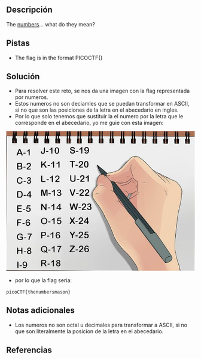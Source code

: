 ## Descripción
The [numbers](https://jupiter.challenges.picoctf.org/static/f209a32253affb6f547a585649ba4fda/the_numbers.png)... what do they mean?

## Pistas
- The flag is in the format PICOCTF{}
## Solución
- Para resolver este reto, se nos da una imagen con la flag representada por numeros.
- Estos numeros no son deciamles que se puedan transformar en ASCII, si no que son las posiciones de la letra en el abecedario en ingles.
- Por lo que solo tenemos que sustituir la el numero por la letra que le corresponde en el abecedario, yo me guie con esta imagen:

![abecedario](images/abecedario-numerado-formas.jpg)

- por lo que la flag seria:
```bash()
picoCTF{thenumbersmason}
```

## Notas adicionales
- Los numeros no son octal u decimales para transformar a ASCII, si no que son literalmente la posicion de la letra en el abecedario.

## Referencias 